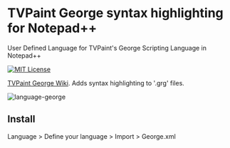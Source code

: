 # TVPaint George syntax highlighting for Notepad++
User Defined Language for TVPaint's George Scripting Language in Notepad++

[![MIT License](http://img.shields.io/badge/license-MIT-blue.svg?style=flat)](https://github.com/blastframe/atom-language-george/blob/master/LICENSE.md)

[TVPaint George Wiki](https://wiki.tvpaint.com/index.php?title=George). Adds syntax highlighting to '.grg' files.

![language-george](https://i.imgur.com/rK3sfWV.png)

## Install

Language > Define your language > Import > George.xml
